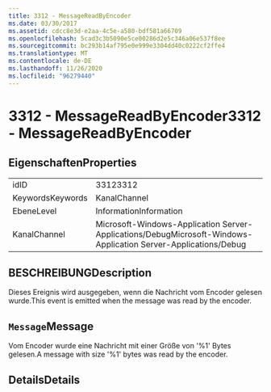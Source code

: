 ```yaml
---
title: 3312 - MessageReadByEncoder
ms.date: 03/30/2017
ms.assetid: cdcc8e3d-e2aa-4c5e-a580-bdf581a66709
ms.openlocfilehash: 5cad3c3b5090e5ce00286d2e5c346a06e537f8ee
ms.sourcegitcommit: bc293b14af795e0e999e3304dd40c0222cf2ffe4
ms.translationtype: MT
ms.contentlocale: de-DE
ms.lasthandoff: 11/26/2020
ms.locfileid: "96279440"
---
```

# <a name="3312---messagereadbyencoder"></a><span data-ttu-id="26199-102">3312 - MessageReadByEncoder</span><span class="sxs-lookup"><span data-stu-id="26199-102">3312 - MessageReadByEncoder</span></span>

## <a name="properties"></a><span data-ttu-id="26199-103">Eigenschaften</span><span class="sxs-lookup"><span data-stu-id="26199-103">Properties</span></span>  
  
|||  
|-|-|  
|<span data-ttu-id="26199-104">id</span><span class="sxs-lookup"><span data-stu-id="26199-104">ID</span></span>|<span data-ttu-id="26199-105">3312</span><span class="sxs-lookup"><span data-stu-id="26199-105">3312</span></span>|  
|<span data-ttu-id="26199-106">Keywords</span><span class="sxs-lookup"><span data-stu-id="26199-106">Keywords</span></span>|<span data-ttu-id="26199-107">Kanal</span><span class="sxs-lookup"><span data-stu-id="26199-107">Channel</span></span>|  
|<span data-ttu-id="26199-108">Ebene</span><span class="sxs-lookup"><span data-stu-id="26199-108">Level</span></span>|<span data-ttu-id="26199-109">Information</span><span class="sxs-lookup"><span data-stu-id="26199-109">Information</span></span>|  
|<span data-ttu-id="26199-110">Kanal</span><span class="sxs-lookup"><span data-stu-id="26199-110">Channel</span></span>|<span data-ttu-id="26199-111">Microsoft-Windows-Application Server-Applications/Debug</span><span class="sxs-lookup"><span data-stu-id="26199-111">Microsoft-Windows-Application Server-Applications/Debug</span></span>|  
  
## <a name="description"></a><span data-ttu-id="26199-112">BESCHREIBUNG</span><span class="sxs-lookup"><span data-stu-id="26199-112">Description</span></span>  

 <span data-ttu-id="26199-113">Dieses Ereignis wird ausgegeben, wenn die Nachricht vom Encoder gelesen wurde.</span><span class="sxs-lookup"><span data-stu-id="26199-113">This event is emitted when the message was read by the encoder.</span></span>  
  
## <a name="message"></a><span data-ttu-id="26199-114">`Message`</span><span class="sxs-lookup"><span data-stu-id="26199-114">Message</span></span>  

 <span data-ttu-id="26199-115">Vom Encoder wurde eine Nachricht mit einer Größe von '%1' Bytes gelesen.</span><span class="sxs-lookup"><span data-stu-id="26199-115">A message with size '%1' bytes was read by the encoder.</span></span>  
  
## <a name="details"></a><span data-ttu-id="26199-116">Details</span><span class="sxs-lookup"><span data-stu-id="26199-116">Details</span></span>
